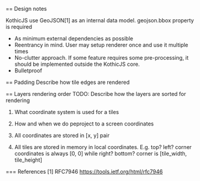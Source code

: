 == Design notes

KothicJS use GeoJSON[1] as an internal data model.
geojson.bbox property is required

* As minimum external dependencies as possible
* Reentrancy in mind. User may setup renderer once and use it multiple times
* No-clutter approach. If some feature requires some pre-processing, it should be implemented outside the KothicJS core.
* Bulletproof

== Padding
Describe how tile edges are rendered

== Layers rendering order
TODO: Describe how the layers are sorted for rendering


1. What coordinate system is used for a tiles
2. How and when we do peproject to a screen coordinates

0. All coordinates are stored in [x, y] pair
1. All tiles are stored in memory in local coordinates. E.g. top? left? corner coordinates is always [0, 0] while right? bottom? corner is [tile_width, tile_height]

=== References
[1] RFC7946 https://tools.ietf.org/html/rfc7946
